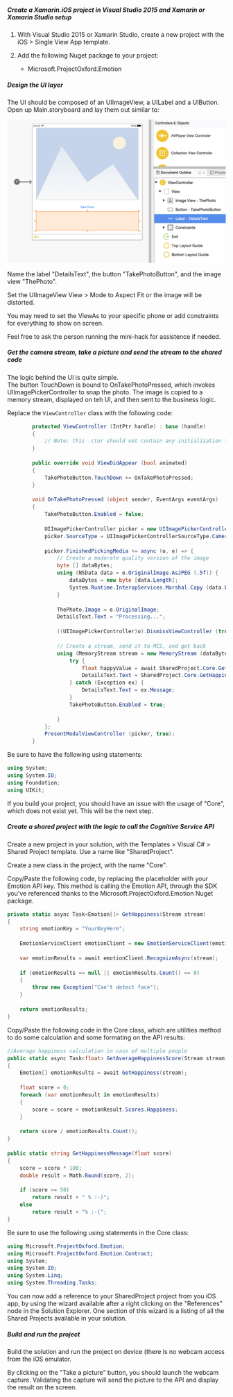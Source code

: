##### Create a Xamarin.iOS project in Visual Studio 2015 and Xamarin or Xamarin Studio setup

1. With Visual Studio 2015 or Xamarin Studio, create a new project with the iOS > Single View App template.

2. Add the following Nuget package to your project:
    * Microsoft.ProjectOxford.Emotion

##### Design the UI layer

The UI should be composed of an UIImageView, a UILabel and a UIButton. Open up Main.storyboard and lay them out similar to:

![alt text](https://raw.githubusercontent.com/Benjiiim/XamarinPlayground/master/images/iOS.png "")

Name the label "DetailsText", the button "TakePhotoButton", and the image view "ThePhoto".

Set the UIImageView View > Mode to Aspect Fit or the image will be distorted.

You may need to set the ViewAs to your specific phone or add constraints for everything to show on screen. 

Feel free to ask the person running the mini-hack for assistence if needed.

##### Get the camera stream, take a picture and send the stream to the shared code

 The logic behind the UI is quite simple.  
 The button TouchDown is bound to OnTakePhotoPressed, which invokes UIImagePickerController to snap the photo.
 The image is copied to a memory stream, displayed on teh UI, and then sent to the business logic.
 
 Replace the ```ViewController``` class with the following code:

```csharp
		protected ViewController (IntPtr handle) : base (handle)
		{
			// Note: this .ctor should not contain any initialization logic.
		}
	
		public override void ViewDidAppear (bool animated)
		{
			TakePhotoButton.TouchDown += OnTakePhotoPressed;
		}

		void OnTakePhotoPressed (object sender, EventArgs eventArgs)
		{
			TakePhotoButton.Enabled = false;

			UIImagePickerController picker = new UIImagePickerController ();
			picker.SourceType = UIImagePickerControllerSourceType.Camera;

			picker.FinishedPickingMedia += async (o, e) => {
				// Create a moderate quality version of the image
				byte [] dataBytes;
				using (NSData data = e.OriginalImage.AsJPEG (.5f)) {
					dataBytes = new byte [data.Length];
					System.Runtime.InteropServices.Marshal.Copy (data.Bytes, dataBytes, 0, Convert.ToInt32 (data.Length));
				}

				ThePhoto.Image = e.OriginalImage;
				DetailsText.Text = "Processing...";

				((UIImagePickerController)o).DismissViewController (true, null);

				// Create a stream, send it to MCS, and get back 
				using (MemoryStream stream = new MemoryStream (dataBytes)) {
					try {
						float happyValue = await SharedProject.Core.GetAverageHappinessScore (stream);
						DetailsText.Text = SharedProject.Core.GetHappinessMessage (happyValue);
					} catch (Exception ex) {
						DetailsText.Text = ex.Message;
					}
					TakePhotoButton.Enabled = true;

				}
			};
			PresentModalViewController (picker, true);
		}
```

Be sure to have the following using statements:

```csharp
using System;
using System.IO;
using Foundation;
using UIKit;
```
If you build your project, you should have an issue with the usage of "Core", which does not exist yet. This will be the next step.


##### Create a shared project with the logic to call the Cognitive Service API

Create a new project in your solution, with the Templates > Visual C# > Shared Project template. Use a name like "SharedProject".

Create a new class in the project, with the name "Core".

Copy/Paste the following code, by replacing the placeholder with your Emotion API key. This method is calling the Emotion API, through the SDK you've referenced thanks to the Microsoft.ProjectOxford.Emotion Nuget package.

```csharp
private static async Task<Emotion[]> GetHappiness(Stream stream)
{
    string emotionKey = "YourKeyHere";

    EmotionServiceClient emotionClient = new EmotionServiceClient(emotionKey);

    var emotionResults = await emotionClient.RecognizeAsync(stream);

    if (emotionResults == null || emotionResults.Count() == 0)
    {
        throw new Exception("Can't detect face");
    }

    return emotionResults;
}
```

Copy/Paste the following code in the Core class, which are utilities method to do some calculation and some formating on the API results:

```csharp
//Average happiness calculation in case of multiple people
public static async Task<float> GetAverageHappinessScore(Stream stream)
{
    Emotion[] emotionResults = await GetHappiness(stream);

    float score = 0;
    foreach (var emotionResult in emotionResults)
    {
        score = score + emotionResult.Scores.Happiness;
    }

    return score / emotionResults.Count();
}

public static string GetHappinessMessage(float score)
{
    score = score * 100;
    double result = Math.Round(score, 2);

    if (score >= 50)
        return result + " % :-)";
    else
        return result + "% :-(";
}
```

Be sure to use the following using statements in the Core class:

```csharp
using Microsoft.ProjectOxford.Emotion;
using Microsoft.ProjectOxford.Emotion.Contract;
using System;
using System.IO;
using System.Linq;
using System.Threading.Tasks;
```

You can now add a reference to your SharedProject project from you iOS app, by using the wizard available after a right clicking on the "References" node in the Solution Explorer. One section of this wizard is a listing of all the Shared Projects available in your solution.

##### Build and run the project

Build the solution and run the project on device (there is no webcam access from the iOS emulator. 

By clicking on the "Take a picture" button, you should launch the webcam capture. Validating the capture will send the picture to the API and display the result on the screen.

